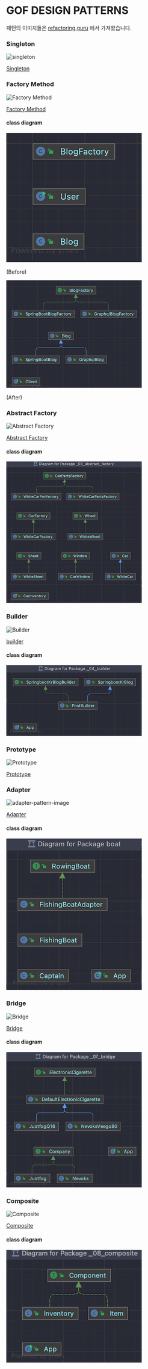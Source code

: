 # GOF DESIGN PATTERNS

패턴의 이미지들은 [refactoring.guru](https://refactoring.guru/) 에서 가져왔습니다.

### Singleton

![singleton](https://refactoring.guru/images/patterns/content/singleton/singleton-2x.png)

[Singleton](https://refactoring.guru/design-patterns/singleton)

### Factory Method

![Factory Method](https://refactoring.guru/images/patterns/content/factory-method/factory-method-en-2x.png)

[Factory Method](https://refactoring.guru/design-patterns/factory-method)

#### class diagram

![Factory Method Before](/document/images/factory-method-before-class-diagram.png)

(Before)

![Factory Method After](/document/images/factory-method-after-class-diagram.png)

(After)

### Abstract Factory

![Abstract Factory](https://refactoring.guru/images/patterns/content/abstract-factory/abstract-factory-en-2x.png)

[Abstract Factory](https://refactoring.guru/design-patterns/abstract-factory)

#### class diagram

![Abstract Factory](/document/images/abstract-factory-class-diagram.png)

### Builder

![Builder](https://refactoring.guru/images/patterns/content/builder/builder-en-2x.png)

[builder](https://refactoring.guru/design-patterns/builder)

#### class diagram

![Builder](/document/images/builder-class-diagram.png)

### Prototype

![Prototype](https://refactoring.guru/images/patterns/content/prototype/prototype-2x.png)

[Prototype](https://refactoring.guru/design-patterns/prototype)

### Adapter

![adapter-pattern-image](https://refactoring.guru/images/patterns/content/adapter/adapter-en-2x.png?id=e0ab0f6103b0b7b0648a)

[Adapter](https://refactoring.guru/design-patterns/adapter)

#### class diagram

![Adapter](/document/images/adapter-class-diagram.png)

### Bridge

![Bridge](https://refactoring.guru/images/patterns/content/bridge/bridge-2x.png)

[Bridge](https://refactoring.guru/design-patterns/bridge)


#### class diagram

![Adapter](/document/images/bridge-class-diagram.png)

### Composite

![Composite](https://refactoring.guru/images/patterns/content/composite/composite-2x.png)

[Composite](https://refactoring.guru/design-patterns/composite)


#### class diagram

![Composite](/document/images/composite-class-diagram.png)



